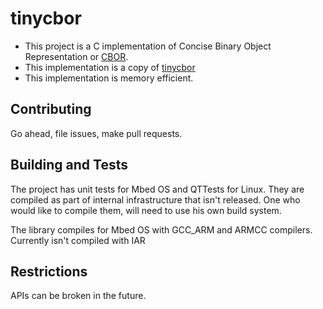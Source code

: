 # tinycbor

* This project is a C implementation of Concise Binary Object Representation or [CBOR](https://datatracker.ietf.org/doc/rfc7049/).
* This implementation is a copy of [tinycbor](https://github.com/intel/tinycbor)
* This implementation is memory efficient. 

## Contributing

Go ahead, file issues, make pull requests.

## Building and Tests

The project has unit tests for Mbed OS and QTTests for Linux. 
They are compiled as part of internal infrastructure that isn't released.
One who would like to compile them, will need to use his own build system.

The library compiles for Mbed OS with GCC_ARM and ARMCC compilers.
Currently isn't compiled with IAR

## Restrictions

APIs can be broken in the future.
